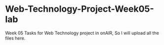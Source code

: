 # Web-Technology-Project-Week05-lab
Week 05 Tasks for Web Technology project in onAIR, So I will upload all the files here.

